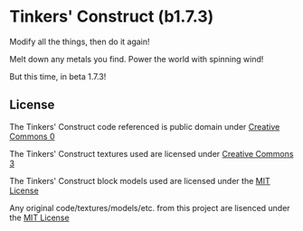 # Tinkers' Construct (b1.7.3)
Modify all the things, then do it again!

Melt down any metals you find. Power the world with spinning wind!

But this time, in beta 1.7.3!

## License

The Tinkers' Construct code referenced is public domain under [Creative Commons 0](http://creativecommons.org/publicdomain/zero/1.0/)

The Tinkers' Construct textures used are licensed under [Creative Commons 3](http://creativecommons.org/licenses/by/3.0/)

The Tinkers' Construct block models used are licensed under the [MIT License](https://tldrlegal.com/license/mit-license)

Any original code/textures/models/etc. from this project are lisenced under the [MIT License](https://tldrlegal.com/license/mit-license)
